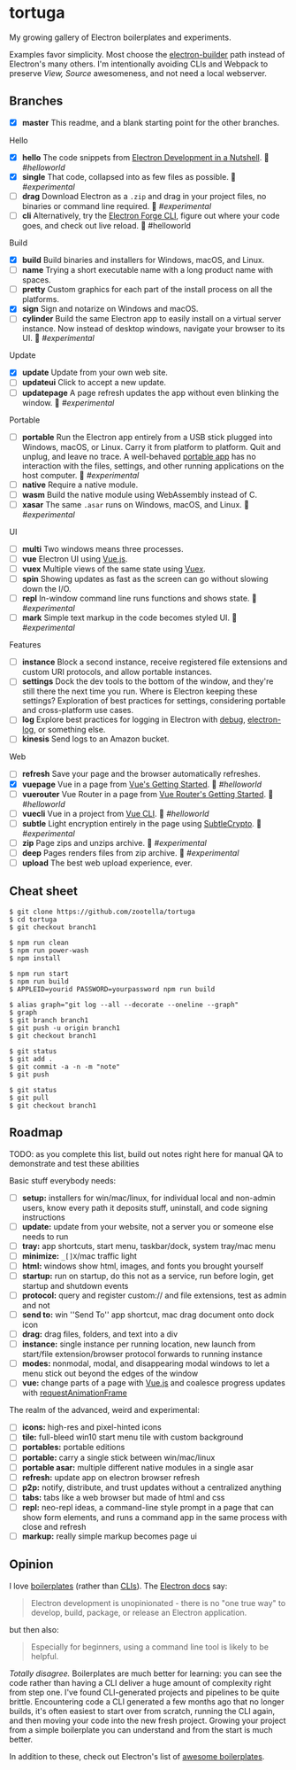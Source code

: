 # tortuga

My growing gallery of Electron boilerplates and experiments.

Examples favor simplicity.
Most choose the [electron-builder](https://www.electron.build/) path instead of Electron's many others.
I'm intentionally avoiding CLIs and Webpack to preserve *View, Source* awesomeness, and not need a local webserver.

## Branches

- [x] **master** This readme, and a blank starting point for the other branches.

Hello
- [x] **hello** The code snippets from [Electron Development in a Nutshell](https://www.electronjs.org/docs/tutorial/first-app#electron-development-in-a-nutshell). 🎂 *#helloworld*
- [x] **single** That code, collapsed into as few files as possible. 🤯 *#experimental*
- [ ] **drag** Download Electron as a `.zip` and drag in your project files, no binaries or command line required. 🤯 *#experimental*
- [ ] **cli** Alternatively, try the [Electron Forge CLI](https://www.electronforge.io/), figure out where your code goes, and check out live reload. 🎂 #helloworld

Build
- [x] **build** Build binaries and installers for Windows, macOS, and Linux.
- [ ] **name** Trying a short executable name with a long product name with spaces.
- [ ] **pretty** Custom graphics for each part of the install process on all the platforms.
- [x] **sign** Sign and notarize on Windows and macOS.
- [ ] **cylinder** Build the same Electron app to easily install on a virtual server instance. Now instead of desktop windows, navigate your browser to its UI. 🤯 *#experimental*

Update
- [x] **update** Update from your own web site.
- [ ] **updateui** Click to accept a new update.
- [ ] **updatepage** A page refresh updates the app without even blinking the window. 🤯 *#experimental*

Portable
- [ ] **portable** Run the Electron app entirely from a USB stick plugged into Windows, macOS, or Linux. Carry it from platform to platform. Quit and unplug, and leave no trace. A well-behaved [portable app](https://www.howtogeek.com/110549/the-best-free-portable-apps-for-your-flash-drive-toolkit/) has no interaction with the files, settings, and other running applications on the host computer. 🤯 *#experimental*
- [ ] **native** Require a native module.
- [ ] **wasm** Build the native module using WebAssembly instead of C.
- [ ] **xasar** The same `.asar` runs on Windows, macOS, and Linux. 🤯 *#experimental*

UI
- [ ] **multi** Two windows means three processes.
- [ ] **vue** Electron UI using [Vue.js](https://vuejs.org/).
- [ ] **vuex** Multiple views of the same state using [Vuex](https://vuex.vuejs.org/).
- [ ] **spin** Showing updates as fast as the screen can go without slowing down the I/O.
- [ ] **repl** In-window command line runs functions and shows state. 🤯 *#experimental*
- [ ] **mark** Simple text markup in the code becomes styled UI. 🤯 *#experimental*

Features
- [ ] **instance** Block a second instance, receive registered file extensions and custom URI protocols, and allow portable instances.
- [ ] **settings** Dock the dev tools to the bottom of the window, and they're still there the next time you run. Where is Electron keeping these settings? Exploration of best practices for settings, considering portable and cross-platform use cases.
- [ ] **log** Explore best practices for logging in Electron with [debug](https://www.npmjs.com/package/debug), [electron-log](https://www.npmjs.com/package/electron-log), or something else.
- [ ] **kinesis** Send logs to an Amazon bucket.

Web
- [ ] **refresh** Save your page and the browser automatically refreshes.
- [x] **vuepage** Vue in a page from [Vue's Getting Started](https://vuejs.org/v2/guide/#Getting-Started). 🎂 *#helloworld*
- [ ] **vuerouter** Vue Router in a page from [Vue Router's Getting Started](https://router.vuejs.org/guide/). 🎂 *#helloworld*
- [ ] **vuecli** Vue in a project from [Vue CLI](https://cli.vuejs.org/). 🎂 *#helloworld*
- [ ] **subtle** Light encryption entirely in the page using [SubtleCrypto](https://developer.mozilla.org/en-US/docs/Web/API/SubtleCrypto). 🤯 *#experimental*
- [ ] **zip** Page zips and unzips archive. 🤯 *#experimental*
- [ ] **deep** Pages renders files from zip archive. 🤯 *#experimental*
- [ ] **upload** The best web upload experience, ever.

## Cheat sheet

```
$ git clone https://github.com/zootella/tortuga
$ cd tortuga
$ git checkout branch1

$ npm run clean
$ npm run power-wash
$ npm install

$ npm run start
$ npm run build
$ APPLEID=yourid PASSWORD=yourpassword npm run build

$ alias graph="git log --all --decorate --oneline --graph"
$ graph
$ git branch branch1
$ git push -u origin branch1
$ git checkout branch1

$ git status
$ git add .
$ git commit -a -n -m "note"
$ git push

$ git status
$ git pull
$ git checkout branch1
```

## Roadmap

TODO: as you complete this list, build out notes right here for manual QA to demonstrate and test these abilities

Basic stuff everybody needs:

- [ ] **setup:** installers for win/mac/linux, for individual local and non-admin users, know every path it deposits stuff, uninstall, and code signing instructions
- [ ] **update:** update from your website, not a server you or someone else needs to run
- [ ] **tray:** app shortcuts, start menu, taskbar/dock, system tray/mac menu
- [ ] **minimize:** `_[]X`/mac traffic light
- [ ] **html:** windows show html, images, and fonts you brought yourself
- [ ] **startup:** run on startup, do this not as a service, run before login, get startup and shutdown events
- [ ] **protocol:** query and register custom:// and file extensions, test as admin and not
- [ ] **send to:** win ''Send To'' app shortcut, mac drag document onto dock icon
- [ ] **drag:** drag files, folders, and text into a div
- [ ] **instance:** single instance per running location, new launch from start/file extension/browser protocol forwards to running instance
- [ ] **modes:** nonmodal, modal, and disappearing modal windows to let a menu stick out beyond the edges of the window
- [ ] **vue:** change parts of a page with [Vue.js](https://vuejs.org/) and coalesce progress updates with [requestAnimationFrame](https://developer.mozilla.org/en-US/docs/Web/API/window/requestAnimationFrame)

The realm of the advanced, weird and experimental:

- [ ] **icons:** high-res and pixel-hinted icons
- [ ] **tile:** full-bleed win10 start menu tile with custom background
- [ ] **portables:** portable editions
- [ ] **portable:** carry a single stick between win/mac/linux
- [ ] **portable asar:** multiple different native modules in a single asar
- [ ] **refresh:** update app on electron browser refresh
- [ ] **p2p:** notify, distribute, and trust updates without a centralized anything
- [ ] **tabs:** tabs like a web browser but made of html and css
- [ ] **repl:** neo-repl ideas, a command-line style prompt in a page that can show form elements, and runs a command app in the same process with close and refresh
- [ ] **markup:** really simple markup becomes page ui

## Opinion

I love [boilerplates](https://github.com/electron/electron-quick-start) (rather than [CLIs](https://www.electronforge.io/)).
The [Electron docs](https://electronjs.org/docs/tutorial/boilerplates-and-clis) say:

> Electron development is unopinionated - there is no "one true way" to develop, build, package, or release an Electron application.

but then also:

> Especially for beginners, using a command line tool is likely to be helpful.

*Totally disagree.*
Boilerplates are much better for learning:
you can see the code rather than having a CLI deliver a huge amount of complexity right from step one.
I've found CLI-generated projects and pipelines to be quite brittle.
Encountering code a CLI generated a few months ago that no longer builds,
it's often easiest to start over from scratch, running the CLI again, and then moving your code into the new fresh project.
Growing your project from a simple boilerplate you can understand and from the start is much better.

In addition to these, check out Electron's list of [awesome boilerplates](https://github.com/sindresorhus/awesome-electron#boilerplates).
